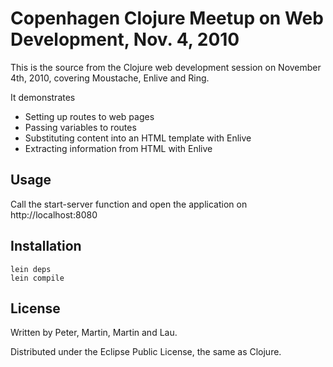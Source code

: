 # Copenhagen Clojure Meetup on Web Development, Nov. 4, 2010

This is the source from the Clojure web development session 
on November 4th, 2010, covering Moustache, Enlive and Ring.

It demonstrates
* Setting up routes to web pages
* Passing variables to routes
* Substituting content into an HTML template with Enlive
* Extracting information from HTML with Enlive

## Usage

Call the start-server function and open the application on http://localhost:8080

## Installation

    lein deps
    lein compile

## License

Written by Peter, Martin, Martin and Lau.

Distributed under the Eclipse Public License, the same as Clojure.
